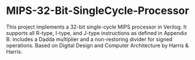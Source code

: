 # MIPS-32-Bit-SingleCycle-Processor
This project implements a 32-bit single-cycle MIPS processor in Verilog. It supports all R-type, I-type, and J-type instructions as defined in Appendix B. Includes a Dadda multiplier and a non-restoring divider for signed operations. Based on Digital Design and Computer Architecture by Harris &amp; Harris.
